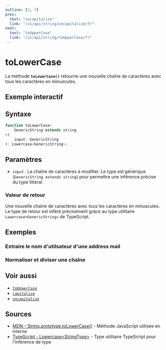 ```yaml
---
outline: [2, 3]
prev:
  text: "uncapitalize"
  link: "/v1/api/string/uncapitalize/fr"
next:
  text: "toUpperCase"
  link: "/v1/api/string/toUpperCase/fr"
---
```



# toLowerCase

La méthode **`toLowerCase()`** retourne une nouvelle chaîne de caractères avec tous les caractères en minuscules.

## Exemple interactif

<MonacoTSEditor
  src="/v1/api/string/toLowerCase/examples/tryout.doc.ts"
  majorVersion="v1"
  height="200px"
/>

## Syntaxe

```typescript
function toLowerCase<
	GenericString extends string
>(
	input: GenericString
): Lowercase<GenericString>;
```

## Paramètres

- `input` : La chaîne de caractères à modifier. Le type est générique (`GenericString extends string`) pour permettre une inférence précise du type littéral.

### Valeur de retour

Une nouvelle chaîne de caractères avec tous les caractères en minuscules. Le type de retour est inféré précisément grâce au type utilitaire `Lowercase<GenericString>` de TypeScript.

## Exemples

### Extraire le nom d'utilsateur d'une address mail

<MonacoTSEditor
  src="/v1/api/string/toLowerCase/examples/extractUsernameInEmail.doc.ts"
  majorVersion="v1"
  height="250px"
/>

### Normaliser et diviser une chaîne

<MonacoTSEditor
  src="/v1/api/string/toLowerCase/examples/normalizeAndSplit.doc.ts"
  majorVersion="v1"
  height="250px"
/>

## Voir aussi 

- [`toUpperCase`](/v1/api/string/toUpperCase/fr)
- [`capitalize`](/v1/api/string/capitalize/fr)
- [`uncapitalize`](/v1/api/string/uncapitalize/fr)

## Sources

- [MDN - String.prototype.toLowerCase()](https://developer.mozilla.org/fr-FR/docs/Web/JavaScript/Reference/Global_Objects/String/toLowerCase) - Méthode JavaScript utilisée en interne
- [TypeScript - Lowercase&lt;StringType&gt;](https://www.typescriptlang.org/docs/handbook/2/template-literal-types.html#lowercasestringtype) - Type utilitaire TypeScript pour l'inférence de type
